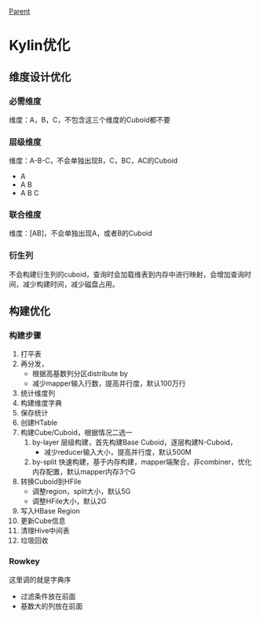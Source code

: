 [Parent](../README.md)

# Kylin优化

## 维度设计优化

### 必需维度

维度：A，B，C，不包含这三个维度的Cuboid都不要


### 层级维度

维度：A-B-C，不会单独出现B，C，BC，AC的Cuboid

* A
* A B
* A B C

### 联合维度

维度：[AB]，不会单独出现A，或者B的Cuboid

### 衍生列

不会构建衍生列的cuboid，查询时会加载维表到内存中进行映射，会增加查询时间，减少构建时间，减少磁盘占用。

## 构建优化

### 构建步骤

1. 打平表 
1. 再分发，
    * 根据高基数列分区distribute by
    * 减少mapper输入行数，提高并行度，默认100万行
1. 统计维度列 
1. 构建维度字典 
1. 保存统计 
1. 创建HTable 
1. 构建Cube/Cuboid，根据情况二选一
    1. by-layer 层级构建，首先构建Base Cuboid，逐层构建N-Cuboid，
        * 减少reducer输入大小，提高并行度，默认500M
    1. by-split 快速构建，基于内存构建，mapper端聚合，非combiner，优化内存配置，默认mapper内存3个G
1. 转换Cuboid到HFile
    * 调整region，split大小，默认5G
    * 调整HFile大小，默认2G
1. 写入HBase Region
1. 更新Cube信息
1. 清理Hive中间表
1. 垃圾回收

### Rowkey

这里调的就是字典序

* 过滤条件放在前面
* 基数大的列放在前面